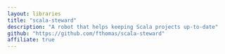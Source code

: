 ```yaml
---
layout: libraries
title: "scala-steward"
description: "A robot that helps keeping Scala projects up-to-date"
github: "https://github.com/fthomas/scala-steward"
affiliate: true
---
```

